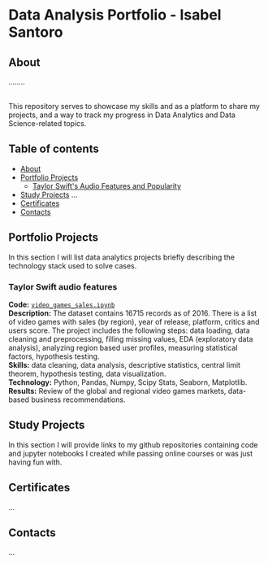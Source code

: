 # Data Analysis Portfolio - Isabel Santoro

## About

........

<br>
This repository serves to showcase my skills and as a platform to share my projects, and a way to track my progress in Data Analytics and Data Science-related topics.  
<br>
  

## Table of contents
- [About](#about)
- [Portfolio Projects](#portfolio-projects)
	+ [Taylor Swift's Audio Features and Popularity](#video-games-sales-analysis)
- [Study Projects](#study-projects)
	...
- [Certificates](#certificates)
- [Contacts](#contacts)

## Portfolio Projects
In this section I will list data analytics projects briefly describing the technology stack used to solve cases.

### Taylor Swift audio features
**Code:** [`video_games_sales.ipynb`](https://github.com/nktnlx/data_analysis_portfolio/blob/main/video_games_sales.ipynb)    
**Description:** The dataset contains 16715 records as of 2016. There is a list of video games with sales (by region), year of release, platform, critics and users score. The project includes the following steps: data loading, data cleaning and preprocessing, filling missing values, EDA (exploratory data analysis), analyzing region based user profiles, measuring statistical factors, hypothesis testing.  
**Skills:** data cleaning, data analysis, descriptive statistics, central limit theorem, hypothesis testing, data visualization.  
**Technology:** Python, Pandas, Numpy, Scipy Stats, Seaborn, Matplotlib.  
**Results:** Review of the global and regional video games markets, data-based business recommendations.  

## Study Projects
In this section I will provide links to my github repositories containing code and jupyter notebooks I created while passing online courses or was just having fun with.


## Certificates
...

## Contacts
...
